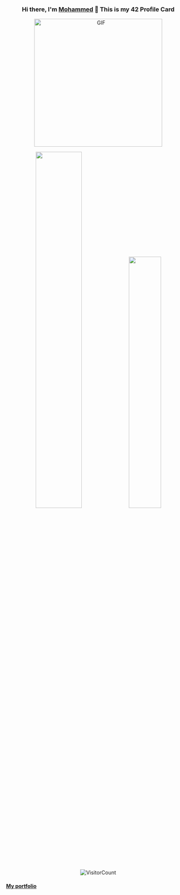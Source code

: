 <div align="center">

### Hi there, I'm [Mohammed](https://medeljadi.pyrhonanywhere.com) 👋 This is my 42 Profile Card

<img align="center" id="profile" alt="GIF" height="350px" src="https://1337-readme.vercel.app/api/profile?cursus=42&email=hide&login=mel-jadi" />

</div>


<div align="center">
<p>
  <span style="min-width: 500px" ><img width="50%" src="https://github-readme-stats.vercel.app/api?username=MedJD&show_icons=true&theme=radical" /></span>
  <span style="min-width: 500px" ><img width="42%" src="https://github-readme-stats.anuraghazra1.vercel.app/api/top-langs/?username=MedJD&layout=compact&bg_color=30,e96443,904e95&title_color=fff&text_color=fff" /></span>
</p>


![VisitorCount](https://profile-counter.glitch.me/{MedJD}/count.svg)

</div>

#### [My portfolio](https://medeljadi.pyrhonanywhere.com)
